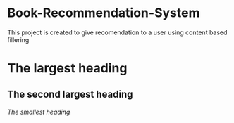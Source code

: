 # Book-Recommendation-System
This project is created to give recomendation to a user using content based fillering

# The largest heading
## The second largest heading
###### The smallest heading
